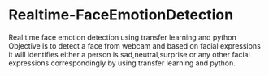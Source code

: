 # Realtime-FaceEmotionDetection
Real time face emotion detection using transfer learning and python
Objective is to detect a face from webcam and based on facial expressions it will identifies either a person is sad,neutral,surprise or any other facial expressions correspondingly by using transfer learning and python.

